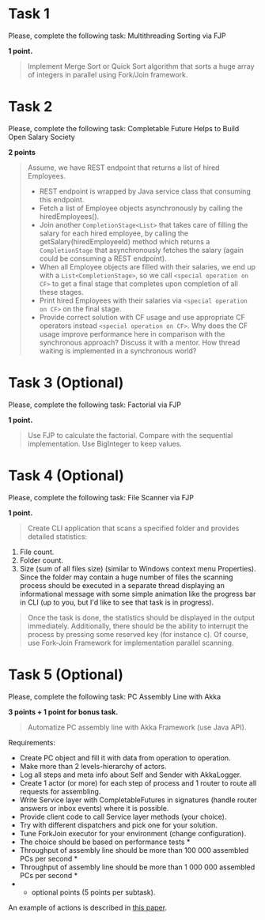 # Task 1

Please, complete the following task: Multithreading Sorting via FJP

**1 point.**

> Implement Merge Sort or Quick Sort algorithm that sorts a huge array of integers in parallel using Fork/Join framework.

# Task 2

Please, complete the following task: Completable Future Helps to Build Open Salary Society

**2 points**

> Assume, we have REST endpoint that returns a list of hired Employees.
> * REST endpoint is wrapped by Java service class that consuming this endpoint.
> * Fetch a list of Employee objects asynchronously by calling the hiredEmployees().
> * Join another `CompletionStage<List>` that takes care of filling the salary for each hired employee, by calling the getSalary(hiredEmployeeId) method which returns a `CompletionStage` that asynchronously fetches the salary (again could be consuming a REST endpoint). 
> * When all Employee objects are filled with their salaries, we end up with a `List<CompletionStage>`, so we call `<special operation on CF>` to get a final stage that completes upon completion of all these stages.
> * Print hired Employees with their salaries via `<special operation on CF>` on the final stage.
> * Provide correct solution with CF usage and use appropriate CF operators instead `<special operation on CF>`. Why does the CF usage improve performance here in comparison with the synchronous approach? Discuss it with a mentor. How thread waiting is implemented in a synchronous world?

# Task 3 (Optional)

Please, complete the following task: Factorial via FJP

**1 point.**

> Use FJP to calculate the factorial. Compare with the sequential implementation. Use BigInteger to keep values.

# Task 4 (Optional)

Please, complete the following task: File Scanner via FJP

**1 point.**

> Create CLI application that scans a specified folder and provides detailed statistics:

1. File count.
2. Folder count.
3. Size (sum of all files size) (similar to Windows context menu Properties). Since the folder may contain a huge number of files the scanning process should be executed in a separate thread displaying an informational message with some simple animation like the progress bar in CLI (up to you, but I'd like to see that task is in progress).

> Once the task is done, the statistics should be displayed in the output immediately. Additionally, there should be the ability to interrupt the process by pressing some reserved key (for instance c). Of course, use Fork-Join Framework for implementation parallel scanning.

# Task 5 (Optional)

Please, complete the following task: PC Assembly Line with Akka

**3 points + 1 point for bonus task.**

> Automatize PC assembly line with Akka Framework (use Java API).

Requirements:

* Create PC object and fill it with data from operation to operation.
* Make more than 2 levels-hierarchy of actors.
* Log all steps and meta info about Self and Sender with AkkaLogger.
* Create 1 actor (or more) for each step of process and 1 router to route all requests for assembling.
* Write Service layer with CompletableFutures in signatures (handle router answers or inbox events) where it is possible.
* Provide client code to call Service layer methods (your choice).
* Try with different dispatchers and pick one for your solution.
* Tune ForkJoin executor for your environment (change configuration).
* The choice should be based on performance tests *
* Throughput of assembly line should be more than 100 000 assembled PCs per second *
* Throughput of assembly line should be more than 1 000 000 assembled PCs per second *
* - optional points (5 points per subtask).

An example of actions is described in [this paper](http://techreport.com/review/23624/how-to-build-a-pc-the-tech-report-guide).

